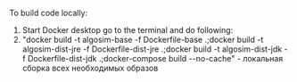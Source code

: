 To build code locally: 
1) Start Docker desktop
go to the terminal and do following:
2) "docker build -t algosim-base -f Dockerfile-base .;docker build -t algosim-dist-jre -f Dockerfile-dist-jre .;docker build -t algosim-dist-jdk -f Dockerfile-dist-jdk .;docker-compose build --no-cache" - локальная сборка всех необходимых образов
